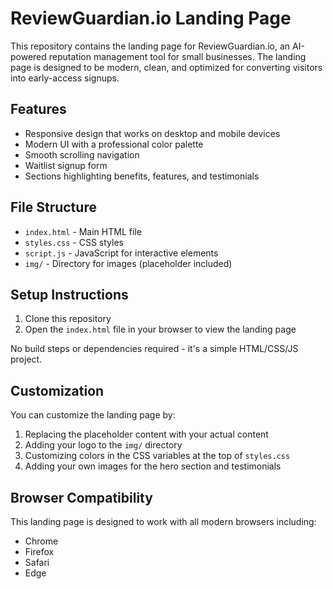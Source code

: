 # ReviewGuardian.io Landing Page

This repository contains the landing page for ReviewGuardian.io, an AI-powered reputation management tool for small businesses. The landing page is designed to be modern, clean, and optimized for converting visitors into early-access signups.

## Features

- Responsive design that works on desktop and mobile devices
- Modern UI with a professional color palette
- Smooth scrolling navigation
- Waitlist signup form
- Sections highlighting benefits, features, and testimonials

## File Structure

- `index.html` - Main HTML file
- `styles.css` - CSS styles
- `script.js` - JavaScript for interactive elements
- `img/` - Directory for images (placeholder included)

## Setup Instructions

1. Clone this repository
2. Open the `index.html` file in your browser to view the landing page

No build steps or dependencies required - it's a simple HTML/CSS/JS project.

## Customization

You can customize the landing page by:

1. Replacing the placeholder content with your actual content
2. Adding your logo to the `img/` directory
3. Customizing colors in the CSS variables at the top of `styles.css`
4. Adding your own images for the hero section and testimonials

## Browser Compatibility

This landing page is designed to work with all modern browsers including:
- Chrome
- Firefox
- Safari
- Edge 